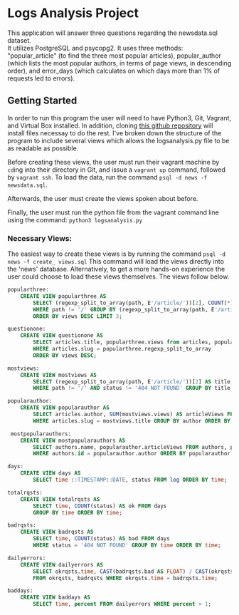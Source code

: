 # Logs Analysis Project

This application will answer three questions regarding the newsdata.sql dataset.  
It utilizes PostgreSQL and psycopg2. It uses three methods: "popular_article"
(to find the three most popular articles), popular_author (which lists the most
popular authors, in terms of page views, in descending order), and error_days
(which calculates on which days more than 1% of requests led to errors).


## Getting Started

In order to run this program the user will need to have Python3, Git, Vagrant, and Virtual Box installed.
In addition, cloning [this github repository](https://github.com/udacity/fullstack-nanodegree-vm) will install files necessay to do the rest.  I've broken down the structure of the program to include several views which allows the logsanalysis.py file to be as readable as possible.

Before creating these views, the user must run their vagrant machine by ```cd```ing into their directory in Git, and issue a ```vagrant up``` command, followed by ```vagrant ssh```.  To load the data, run the command ```psql -d news -f newsdata.sql```.

Afterwards, the user must create the views spoken about before.

Finally, the user must run the python file from the vagrant command line using the command: ```python3 logsanalysis.py```

### Necessary Views:

The easiest way to create these views is by running the command ```psql -d news -f create_ views.sql```
This command will load the views directly into the 'news' database.  Alternatively, to get a more hands-on experience the user could choose to load these views themselves.  The views follow below.

```sql
popularthree:
	CREATE VIEW popularthree AS
		SELECT (regexp_split_to_array(path, E'/article/'))[2], COUNT(*) AS views FROM log
		WHERE path != '/' GROUP BY (regexp_split_to_array(path, E'/article/'))[2] 
		ORDER BY views DESC LIMIT 3;

questionone:
	CREATE VIEW questionone AS
		SELECT articles.title, popularthree.views from articles, popularthree
		WHERE articles.slug = popularthree.regexp_split_to_array
		ORDER BY views DESC;

mostviews:
	CREATE VIEW mostviews AS
		SELECT (regexp_split_to_array(path, E'/article/'))[2] AS title, COUNT(*) AS views FROM log
		WHERE path != '/' AND status != '404 NOT FOUND' GROUP BY title ORDER BY views DESC;

popularauthor:
	CREATE VIEW popularauthor AS
		SELECT articles.author, SUM(mostviews.views) AS articleViews FROM articles, mostviews
		WHERE articles.slug = mostviews.title GROUP BY author ORDER BY articleViews desc;

 mostpopularauthors:
	CREATE VIEW mostpopularauthors AS
		SELECT authors.name, popularauthor.articleViews FROM authors, popularauthor
		WHERE authors.id = popularauthor.author ORDER BY popularauthor.articleViews DESC;

days:
	CREATE VIEW days AS
		SELECT time ::TIMESTAMP::DATE, status FROM log ORDER BY time;

totalrqsts:
	CREATE VIEW totalrqsts AS
		SELECT time, COUNT(status) AS ok FROM days
		GROUP BY time ORDER BY time;

badrqsts:
	CREATE VIEW badrqsts AS
		SELECT time, COUNT(status) AS bad FROM days
		WHERE status = '404 NOT FOUND' GROUP BY time ORDER BY time;

dailyerrors:
	CREATE VIEW dailyerrors AS
		SELECT okrqsts.time, CAST(badrqsts.bad AS FLOAT) / CAST(okrqsts.ok AS FLOAT) * 100 AS percent
		FROM okrqsts, badrqsts WHERE okrqsts.time = badrqsts.time;

baddays:
	CREATE VIEW baddays AS
		SELECT time, percent FROM dailyerrors WHERE percent > 1;
```
